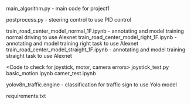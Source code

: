 main_algorithm.py - main code for project1

postprocess.py - steering control to use PID control

train_road_center_model_normal_1F.ipynb - annotating and model training normal driving to use Alexnet
train_road_center_model_right_1F.ipynb - annotating and model training right task to use Alexnet
train_road_center_model_straight_1F.ipynb - annotating and model training straight task to use Alexnet

<Code to check for joystick, motor, camera errors>
joystick_test.py
basic_motion.ipynb
camer_test.ipynb 

yolov8n_traffic.engine - classification for traffic sign to use Yolo model

requirements.txt 
